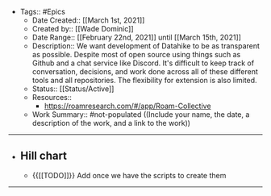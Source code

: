 - Tags:: #Epics
    - Date Created:: [[March 1st, 2021]]
    - Created by:: [[Wade Dominic]]
    - Date Range:: [[February 22nd, 2021]] until [[March 15th, 2021]]
    - Description:: We want development of Datahike to be as transparent as possible. Despite most of open source using things such as Github and a chat service like Discord. It's difficult to keep track of conversation, decisions, and work done across all of these different tools and all repositories. The flexibility for extension is also limited. 
    - Status:: [[Status/Active]]
    - Resources::
        - https://roamresearch.com/#/app/Roam-Collective
    - Work Summary:: #not-populated ((Include your name, the date, a description of the work, and a link to the work))
- ---
- ## Hill chart
    - {{[[TODO]]}}  Add once we have the scripts to create them
- ---
